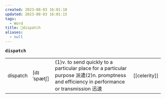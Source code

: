 ```yaml
---
created: 2023-08-03 16:01:10
updated: 2023-08-03 16:01:15
tags:
  - Word
title: 📖dispatch
aliases:
  - null
---
```


<pre><strong>dispatch</strong></pre>
|   |   |   |   |
|---|---|---|---|
|dispatch|[dɪˈspætʃ]|(1)v. to send quickly to a particular place for a particular purpose 派遣(2)n. promptness and efficiency in performance or transmission 迅速|[[celerity]]|
